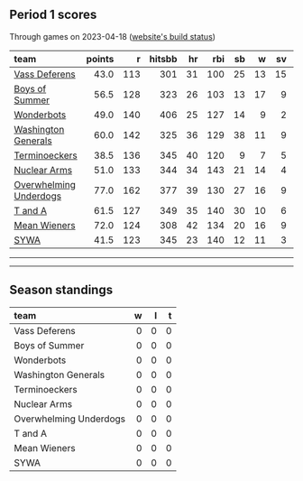

## Period 1 scores

Through games on 2023-04-18 ([website's build status](https://github.com/brian-bot/pl-site/actions))


|team                   | points|   r| hitsbb| hr| rbi| sb|  w| sv|  so|   era|  whip|
|:----------------------|------:|---:|------:|--:|---:|--:|--:|--:|---:|-----:|-----:|
|[Vass Deferens](./vassdeferens)|   43.0| 113|    301| 31| 100| 25| 13| 15| 164| 4.297| 1.179|
|[Boys of Summer](./boysofsummer)|   56.5| 128|    323| 26| 103| 13| 17|  9| 237| 3.863| 1.283|
|[Wonderbots](./wonderbots)|   49.0| 140|    406| 25| 127| 14|  9|  2| 200| 4.087| 1.230|
|[Washington Generals](./washingtongenerals)|   60.0| 142|    325| 36| 129| 38| 11|  9| 193| 3.996| 1.338|
|[Terminoeckers](./terminoeckers)|   38.5| 136|    345| 40| 120|  9|  7|  5| 199| 5.391| 1.528|
|[Nuclear Arms](./nucleararms)|   51.0| 133|    344| 34| 143| 21| 14|  4| 184| 4.774| 1.323|
|[Overwhelming Underdogs](./overwhelmingunderdogs)|   77.0| 162|    377| 39| 130| 27| 16|  9| 183| 3.143| 1.156|
|[T and A](./tanda)     |   61.5| 127|    349| 35| 140| 30| 10|  6| 223| 3.380| 1.347|
|[Mean Wieners](./meanwieners)|   72.0| 124|    308| 42| 134| 20| 16|  9| 224| 2.685| 0.989|
|[SYWA](./sywa)         |   41.5| 123|    345| 23| 140| 12| 11|  3| 210| 4.369| 1.310|

* * *
* * *

## Season standings


|team                   |  w|  l|  t|
|:----------------------|--:|--:|--:|
|Vass Deferens          |  0|  0|  0|
|Boys of Summer         |  0|  0|  0|
|Wonderbots             |  0|  0|  0|
|Washington Generals    |  0|  0|  0|
|Terminoeckers          |  0|  0|  0|
|Nuclear Arms           |  0|  0|  0|
|Overwhelming Underdogs |  0|  0|  0|
|T and A                |  0|  0|  0|
|Mean Wieners           |  0|  0|  0|
|SYWA                   |  0|  0|  0|



